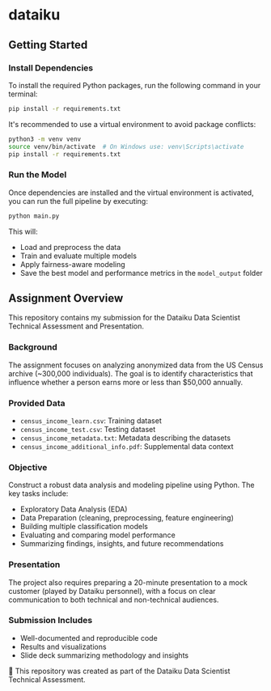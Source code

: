 # dataiku

## Getting Started

### Install Dependencies

To install the required Python packages, run the following command in your terminal:

```bash
pip install -r requirements.txt
```

It's recommended to use a virtual environment to avoid package conflicts:

```bash
python3 -m venv venv
source venv/bin/activate  # On Windows use: venv\Scripts\activate
pip install -r requirements.txt
```

### Run the Model

Once dependencies are installed and the virtual environment is activated, you can run the full pipeline by executing:

```bash
python main.py
```

This will:
- Load and preprocess the data
- Train and evaluate multiple models
- Apply fairness-aware modeling
- Save the best model and performance metrics in the `model_output` folder

## Assignment Overview

This repository contains my submission for the Dataiku Data Scientist Technical Assessment and Presentation.

### Background

The assignment focuses on analyzing anonymized data from the US Census archive (~300,000 individuals). The goal is to identify characteristics that influence whether a person earns more or less than $50,000 annually.

### Provided Data

- `census_income_learn.csv`: Training dataset
- `census_income_test.csv`: Testing dataset
- `census_income_metadata.txt`: Metadata describing the datasets
- `census_income_additional_info.pdf`: Supplemental data context

### Objective

Construct a robust data analysis and modeling pipeline using Python. The key tasks include:
- Exploratory Data Analysis (EDA)
- Data Preparation (cleaning, preprocessing, feature engineering)
- Building multiple classification models
- Evaluating and comparing model performance
- Summarizing findings, insights, and future recommendations

### Presentation

The project also requires preparing a 20-minute presentation to a mock customer (played by Dataiku personnel), with a focus on clear communication to both technical and non-technical audiences.

### Submission Includes

- Well-documented and reproducible code
- Results and visualizations
- Slide deck summarizing methodology and insights

📁 This repository was created as part of the Dataiku Data Scientist Technical Assessment.
